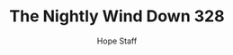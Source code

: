 ---
image: /assets/img/nwd/328_nwd_john_1_9_b_erv.png
title: The Nightly Wind Down 328
categories:
  - The Nightly Wind Down
author: Hope Staff
notes: The Nightly Wind Down 328
embed: >-
  EMBED_GOES_HERE
transcript: >-
  SOME LINES OF TEXT START HERE
---